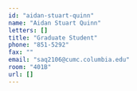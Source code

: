 ```yaml
---
id: "aidan-stuart-quinn"
name: "Aidan Stuart Quinn"
letters: []
title: "Graduate Student"
phone: "851-5292"
fax: ""
email: "saq2106@cumc.columbia.edu"
room: "401B"
url: []
---
```

